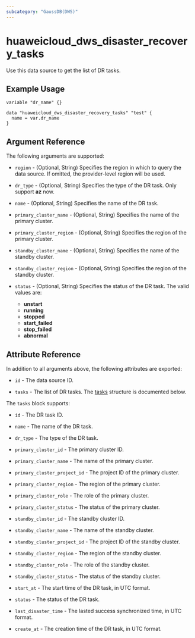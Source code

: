 ```yaml
---
subcategory: "GaussDB(DWS)"
---
```


# huaweicloud_dws_disaster_recovery_tasks

Use this data source to get the list of DR tasks.

## Example Usage

```hcl
variable "dr_name" {}

data "huaweicloud_dws_disaster_recovery_tasks" "test" {
  name = var.dr_name
}
```

## Argument Reference

The following arguments are supported:

* `region` - (Optional, String) Specifies the region in which to query the data source.
  If omitted, the provider-level region will be used.

* `dr_type` - (Optional, String) Specifies the type of the DR task. Only support **az** now.

* `name` - (Optional, String) Specifies the name of the DR task.

* `primary_cluster_name` - (Optional, String) Specifies the name of the primary cluster.

* `primary_cluster_region` - (Optional, String) Specifies the region of the primary cluster.

* `standby_cluster_name` - (Optional, String) Specifies the name of the standby cluster.

* `standby_cluster_region` - (Optional, String) Specifies the region of the standby cluster.

* `status` - (Optional, String) Specifies the status of the DR task. The valid values are:
  + **unstart**
  + **running**
  + **stopped**
  + **start_failed**
  + **stop_failed**
  + **abnormal**

## Attribute Reference

In addition to all arguments above, the following attributes are exported:

* `id` - The data source ID.

* `tasks` - The list of DR tasks.
  The [tasks](#attrblock_disaster_recovery) structure is documented below.

<a name="attrblock_disaster_recovery"></a>
The `tasks` block supports:

* `id` - The DR task ID.

* `name` - The name of the DR task.

* `dr_type` - The type of the DR task.

* `primary_cluster_id` - The primary cluster ID.

* `primary_cluster_name` - The name of the primary cluster.

* `primary_cluster_project_id` - The project ID of the primary cluster.

* `primary_cluster_region` - The region of the primary cluster.

* `primary_cluster_role` - The role of the primary cluster.

* `primary_cluster_status` - The status of the primary cluster.

* `standby_cluster_id` - The standby cluster ID.

* `standby_cluster_name` - The name of the standby cluster.

* `standby_cluster_project_id` - The project ID of the standby cluster.

* `standby_cluster_region` - The region of the standby cluster.

* `standby_cluster_role` - The role of the standby cluster.

* `standby_cluster_status` - The status of the standby cluster.

* `start_at` - The start time of the DR task, in UTC format.

* `status` - The status of the DR task.

* `last_disaster_time` - The lasted success synchronized time, in UTC format.

* `create_at` - The creation time of the DR task, in UTC format.
